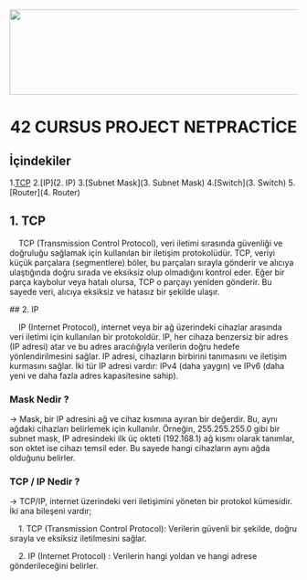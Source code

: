 <img src="https://i.imgur.com/TvlDmPS.png" width="1500" height="150">
<div align="center">
  <h1>42 CURSUS PROJECT NETPRACTİCE</h1>
</div>

## İçindekiler
1.[TCP](1.TCP)
2.[IP](2. IP)
3.[Subnet Mask](3. Subnet Mask)
4.[Switch](3. Switch)
5.[Router](4. Router)

## 1. TCP
<p>&nbsp;&nbsp;&nbsp;&nbsp;TCP (Transmission Control Protocol), veri iletimi sırasında güvenliği ve doğruluğu sağlamak için kullanılan bir iletişim protokolüdür. TCP, veriyi küçük parçalara (segmentlere) böler, bu parçaları sırayla gönderir ve alıcıya ulaştığında doğru sırada ve eksiksiz olup olmadığını kontrol eder. Eğer bir parça kaybolur veya hatalı olursa, TCP o parçayı yeniden gönderir. Bu sayede veri, alıcıya eksiksiz ve hatasız bir şekilde ulaşır.</p>
## 2. IP
<p>&nbsp;&nbsp;&nbsp;&nbsp;IP (Internet Protocol), internet veya bir ağ üzerindeki cihazlar arasında veri iletimi için kullanılan bir protokoldür. IP, her cihaza benzersiz bir adres (IP adresi) atar ve bu adres aracılığıyla verilerin doğru hedefe yönlendirilmesini sağlar. IP adresi, cihazların birbirini tanımasını ve iletişim kurmasını sağlar. İki tür IP adresi vardır: IPv4 (daha yaygın) ve IPv6 (daha yeni ve daha fazla adres kapasitesine sahip).</p>
<h3>Mask Nedir ?</h3>
<text> → Mask, bir IP adresini ağ ve cihaz kısmına ayıran bir değerdir. Bu, aynı ağdaki cihazları belirlemek için kullanılır. Örneğin, 255.255.255.0 gibi bir subnet mask, IP adresindeki ilk üç okteti (192.168.1) ağ kısmı olarak tanımlar, son oktet ise cihazı temsil eder. Bu sayede hangi cihazların aynı ağda olduğunu belirler.</text>
<h3>TCP / IP Nedir ?</h3>
<p> → TCP/IP, internet üzerindeki veri iletişimini yöneten bir protokol kümesidir. İki ana bileşeni vardır;</p>
<p>&nbsp;&nbsp;&nbsp;&nbsp;1. TCP (Transmission Control Protocol): Verilerin güvenli bir şekilde, doğru sırayla ve eksiksiz iletilmesini sağlar.</p>
<p>&nbsp;&nbsp;&nbsp;&nbsp;2. IP (Internet Protocol) : Verilerin hangi yoldan ve hangi adrese gönderileceğini belirler.</p>

